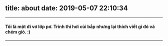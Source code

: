 title: about
date: 2019-05-07 22:10:34
---
---
####  Tôi là một đi vơ lớp pơ. Trình thì hơi cùi bắp nhưng lại thích viết gì đó và chém gió. :)
---
